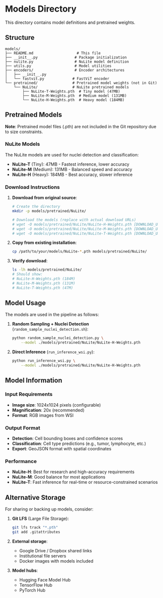 # Models Directory

This directory contains model definitions and pretrained weights.

## Structure

```
models/
├── README.md                    # This file
├── __init__.py                 # Package initialization
├── nulite.py                   # NuLite model definition
├── utils.py                    # Model utilities
├── encoders/                   # Encoder architectures
│   ├── __init__.py
│   └── fastvit.py             # FastViT encoder
└── pretrained/                # Pretrained model weights (not in Git)
    └── NuLite/                # NuLite pretrained models
        ├── NuLite-T-Weights.pth  # Tiny model (47MB)
        ├── NuLite-M-Weights.pth  # Medium model (131MB)
        └── NuLite-H-Weights.pth  # Heavy model (184MB)
```

## Pretrained Models

**Note**: Pretrained model files (.pth) are not included in the Git repository due to size constraints.

### NuLite Models

The NuLite models are used for nuclei detection and classification:

- **NuLite-T** (Tiny): 47MB - Fastest inference, lower accuracy
- **NuLite-M** (Medium): 131MB - Balanced speed and accuracy
- **NuLite-H** (Heavy): 184MB - Best accuracy, slower inference

### Download Instructions

1. **Download from original source**: 
   ```bash
   # Create the directory
   mkdir -p models/pretrained/NuLite/
   
   # Download the models (replace with actual download URLs)
   # wget -O models/pretrained/NuLite/NuLite-H-Weights.pth [DOWNLOAD_URL]
   # wget -O models/pretrained/NuLite/NuLite-M-Weights.pth [DOWNLOAD_URL]
   # wget -O models/pretrained/NuLite/NuLite-T-Weights.pth [DOWNLOAD_URL]
   ```

2. **Copy from existing installation**:
   ```bash
   cp /path/to/your/models/NuLite-*.pth models/pretrained/NuLite/
   ```

3. **Verify download**:
   ```bash
   ls -lh models/pretrained/NuLite/
   # Should show:
   # NuLite-H-Weights.pth (184M)
   # NuLite-M-Weights.pth (131M)  
   # NuLite-T-Weights.pth (47M)
   ```

## Model Usage

The models are used in the pipeline as follows:

1. **Random Sampling + Nuclei Detection** (`random_sample_nuclei_detection.sh`):
   ```bash
   python random_sample_nuclei_detection.py \
       --model ./models/pretrained/NuLite/NuLite-H-Weights.pth
   ```

2. **Direct Inference** (`run_inference_wsi.py`):
   ```bash
   python run_inference_wsi.py \
       --model ./models/pretrained/NuLite/NuLite-H-Weights.pth
   ```

## Model Information

### Input Requirements
- **Image size**: 1024x1024 pixels (configurable)
- **Magnification**: 20x (recommended)
- **Format**: RGB images from WSI

### Output Format
- **Detection**: Cell bounding boxes and confidence scores
- **Classification**: Cell type predictions (e.g., tumor, lymphocyte, etc.)
- **Export**: GeoJSON format with spatial coordinates

### Performance
- **NuLite-H**: Best for research and high-accuracy requirements
- **NuLite-M**: Good balance for most applications
- **NuLite-T**: Fast inference for real-time or resource-constrained scenarios

## Alternative Storage

For sharing or backing up models, consider:

1. **Git LFS** (Large File Storage):
   ```bash
   git lfs track "*.pth"
   git add .gitattributes
   ```

2. **External storage**:
   - Google Drive / Dropbox shared links
   - Institutional file servers
   - Docker images with models included

3. **Model hubs**:
   - Hugging Face Model Hub
   - TensorFlow Hub
   - PyTorch Hub
